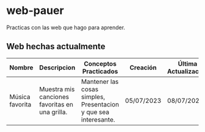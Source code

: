 # web-pauer
Practicas con las web que hago para aprender.
## Web hechas actualmente
 | Nombre | Descripcion |Conceptos Practicados|Creación|Última Actualización|
 |--------|-------------|---------------------|--------|--------------------|
 |Música favorita|Muestra mis canciones favoritas en una grilla.|Mantener las cosas simples, Presentacion y que sea interesante.|05/07/2023|08/07/2023|
 


